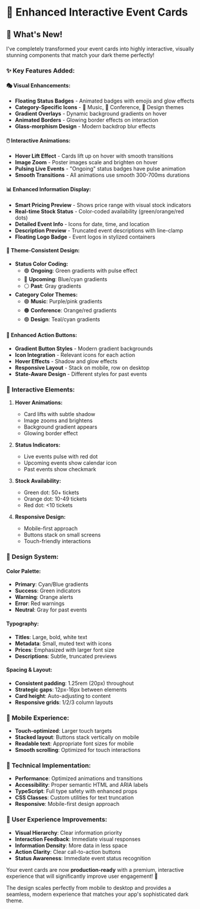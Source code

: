 # 🎨 Enhanced Interactive Event Cards

## 🚀 What's New!

I've completely transformed your event cards into highly interactive, visually stunning components that match your dark theme perfectly!

### ✨ Key Features Added:

#### 🎭 **Visual Enhancements:**
- **Floating Status Badges** - Animated badges with emojis and glow effects
- **Category-Specific Icons** - 🎵 Music, 🎤 Conference, 🎨 Design themes
- **Gradient Overlays** - Dynamic background gradients on hover
- **Animated Borders** - Glowing border effects on interaction
- **Glass-morphism Design** - Modern backdrop blur effects

#### 🖱️ **Interactive Animations:**
- **Hover Lift Effect** - Cards lift up on hover with smooth transitions
- **Image Zoom** - Poster images scale and brighten on hover
- **Pulsing Live Events** - "Ongoing" status badges have pulse animation
- **Smooth Transitions** - All animations use smooth 300-700ms durations

#### 📊 **Enhanced Information Display:**
- **Smart Pricing Preview** - Shows price range with visual stock indicators
- **Real-time Stock Status** - Color-coded availability (green/orange/red dots)
- **Detailed Event Info** - Icons for date, time, and location
- **Description Preview** - Truncated event descriptions with line-clamp
- **Floating Logo Badge** - Event logos in stylized containers

#### 🎨 **Theme-Consistent Design:**
- **Status Color Coding:**
  - 🟢 **Ongoing**: Green gradients with pulse effect
  - 🔵 **Upcoming**: Blue/cyan gradients  
  - ⚪ **Past**: Gray gradients
- **Category Color Themes:**
  - 🟣 **Music**: Purple/pink gradients
  - 🟠 **Conference**: Orange/red gradients
  - 🟢 **Design**: Teal/cyan gradients

#### 🔘 **Enhanced Action Buttons:**
- **Gradient Button Styles** - Modern gradient backgrounds
- **Icon Integration** - Relevant icons for each action
- **Hover Effects** - Shadow and glow effects
- **Responsive Layout** - Stack on mobile, row on desktop
- **State-Aware Design** - Different styles for past events

### 🎯 **Interactive Elements:**

1. **Hover Animations:**
   - Card lifts with subtle shadow
   - Image zooms and brightens
   - Background gradient appears
   - Glowing border effect

2. **Status Indicators:**
   - Live events pulse with red dot
   - Upcoming events show calendar icon
   - Past events show checkmark

3. **Stock Availability:**
   - Green dot: 50+ tickets
   - Orange dot: 10-49 tickets  
   - Red dot: <10 tickets

4. **Responsive Design:**
   - Mobile-first approach
   - Buttons stack on small screens
   - Touch-friendly interactions

### 🎨 **Design System:**

#### **Color Palette:**
- **Primary**: Cyan/Blue gradients
- **Success**: Green indicators
- **Warning**: Orange alerts
- **Error**: Red warnings
- **Neutral**: Gray for past events

#### **Typography:**
- **Titles**: Large, bold, white text
- **Metadata**: Small, muted text with icons
- **Prices**: Emphasized with larger font size
- **Descriptions**: Subtle, truncated previews

#### **Spacing & Layout:**
- **Consistent padding**: 1.25rem (20px) throughout
- **Strategic gaps**: 12px-16px between elements
- **Card height**: Auto-adjusting to content
- **Responsive grids**: 1/2/3 column layouts

### 📱 **Mobile Experience:**
- **Touch-optimized**: Larger touch targets
- **Stacked layout**: Buttons stack vertically on mobile
- **Readable text**: Appropriate font sizes for mobile
- **Smooth scrolling**: Optimized for touch interactions

### 🔧 **Technical Implementation:**
- **Performance**: Optimized animations and transitions
- **Accessibility**: Proper semantic HTML and ARIA labels
- **TypeScript**: Full type safety with enhanced props
- **CSS Classes**: Custom utilities for text truncation
- **Responsive**: Mobile-first design approach

### 🎉 **User Experience Improvements:**
- **Visual Hierarchy**: Clear information priority
- **Interaction Feedback**: Immediate visual responses
- **Information Density**: More data in less space
- **Action Clarity**: Clear call-to-action buttons
- **Status Awareness**: Immediate event status recognition

Your event cards are now **production-ready** with a premium, interactive experience that will significantly improve user engagement! 🚀

The design scales perfectly from mobile to desktop and provides a seamless, modern experience that matches your app's sophisticated dark theme.
